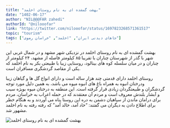 ```yaml
---
title: "بهشت گمشده ای به نام روستای اخلمد"
date: "1402-06-17"
author: "NIL@@@FAR zahedi"
authorId: "@nilooofar"
link: "https://twitter.com/nilooofar/status/1697823268571361517"
topic: "tourism"
tags: ["جاهای دیدنی ایران", "اخلمد", "خراسان رضوی"]
---
```


بهشت گمشده ای به نام روستای اخلمد
در نزدیکی شهر مشهد و در شمال غربی این شهر با گذر از شهرستان چناران با تقریبا ۸۵ کیلومتر فاصله از مشهد، ۲۴ کیلومتر از چناران و در میان سلسله کوه های بینالود، روستایی زیبا با طبیعتی بکر به نام اخلمد که یکی از مقاصد گردشگری مسافران است.

روستای اخلمد دارای قدمتی چند هزار ساله است و دارای انواع گل ها و گیاهان زیبا ودرختان انبوه به همراه باغ های انبوه میوه می باشد، به همین دلیل مورد توجه گردشگران و طبیعتگردان زیادی قرار گرفته است. این منطقه به درختان میوه بویژه سیب و آبشار بلندش معروف است و مردم آن معتقدند که در حمله اعراب به خراسان، مردم برای درامان ماندن از سپاهیان دشمن به دره این روستا پناه می آوردند و به هنگام خطر برای اطلاع دادن به دیگران می گفتند: “خاد آمد، خالد آمد” که رفته رفته به نام اخلمد مشهور شد.

![بهشت گمشده ای به نام روستای اخلمد](/posts/tourism/behesht-gomshodei-benam-roostaye-akhlamad.webp)
